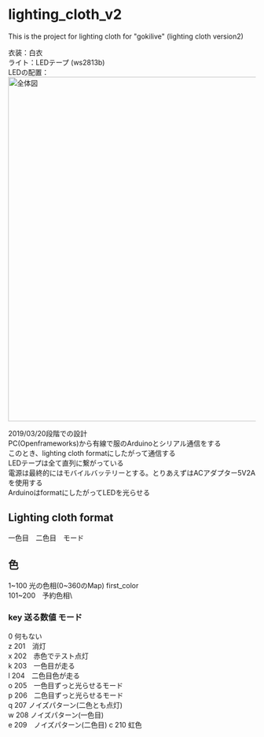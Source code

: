# lighting_cloth_v2
This is the project for lighting cloth for "gokilive" (lighting cloth version2)

衣装：白衣\
ライト：LEDテープ (ws2813b)\
LEDの配置：\
<img width=700 alt="全体図" src="/Users/yusuke/tparty/light_cloth_v2/lighting_cloth_v2/haiti.jpg">

2019/03/20段階での設計\
PC(Openframeworks)から有線で服のArduinoとシリアル通信をする\
このとき、lighting cloth formatにしたがって通信する\
LEDテープは全て直列に繋がっている\
電源は最終的にはモバイルバッテリーとする。とりあえずはACアダプター5V2Aを使用する\
ArduinoはformatにしたがってLEDを光らせる

## Lighting cloth format
一色目　二色目　モード
## 色
1~100 光の色相(0~360のMap) first_color\
101~200　予約色相\
### key 送る数値 モード
 0 何もない\
z 201　消灯\
x 202　赤色でテスト点灯\
k 203　一色目が走る\
l 204　二色目色が走る\
o 205　一色目ずっと光らせるモード\
p 206　二色目ずっと光らせるモード\
q 207 ノイズパターン(二色とも点灯)\
w 208 ノイズパターン(一色目)\
e 209　ノイズパターン(二色目)
c 210 虹色